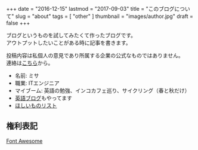 +++
date = "2016-12-15"
lastmod = "2017-09-03"
title = "このブログについて"
slug = "about"
tags = [
  "other"
]
thumbnail = "images/author.jpg"
draft = false
+++

ブログというものを試してみたくて作ったブログです。  
アウトプットしたいことがある時に記事を書きます。

投稿内容は私個人の意見であり所属する企業の公式なものではありません。  
連絡は[こちら](https://goo.gl/forms/kkSZGTnzawp4fr552/)から。

* 名前: ミサ
* 職業: ITエンジニア
* マイブーム: 英語の勉強、インコカフェ巡り、サイクリング（春と秋だけ）
* [英語ブログ](http://odekake.zzzmisa.com/)もやってます
* [ほしいものリスト](http://amzn.asia/8D0eZTt/)

## 権利表記
[Font Awesome](https://fontawesome.com/license/free/)
